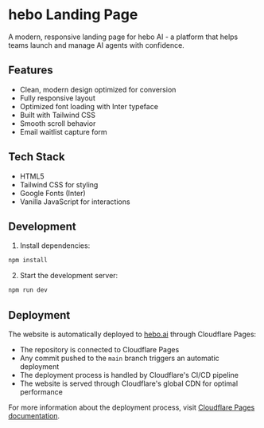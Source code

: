 # hebo Landing Page

A modern, responsive landing page for hebo AI - a platform that helps teams launch and manage AI agents with confidence.

## Features

- Clean, modern design optimized for conversion
- Fully responsive layout
- Optimized font loading with Inter typeface
- Built with Tailwind CSS
- Smooth scroll behavior
- Email waitlist capture form

## Tech Stack

- HTML5
- Tailwind CSS for styling
- Google Fonts (Inter)
- Vanilla JavaScript for interactions

## Development

1. Install dependencies:

```bash
npm install
```

2. Start the development server:

```bash
npm run dev
```

## Deployment

The website is automatically deployed to [hebo.ai](https://hebo.ai) through Cloudflare Pages:

- The repository is connected to Cloudflare Pages
- Any commit pushed to the `main` branch triggers an automatic deployment
- The deployment process is handled by Cloudflare's CI/CD pipeline
- The website is served through Cloudflare's global CDN for optimal performance

For more information about the deployment process, visit [Cloudflare Pages documentation](https://developers.cloudflare.com/pages/).
